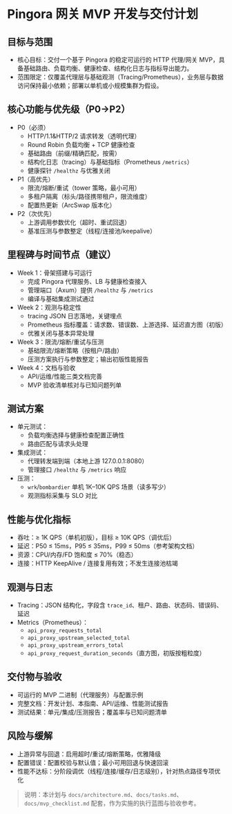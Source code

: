 # Pingora 网关 MVP 开发与交付计划

## 目标与范围
- 核心目标：交付一个基于 Pingora 的稳定可运行的 HTTP 代理/网关 MVP，具备基础路由、负载均衡、健康检查、结构化日志与指标导出能力。
- 范围限定：仅覆盖代理层与基础观测（Tracing/Prometheus），业务层与数据访问保持最小依赖；部署以单机或小规模集群为假设。

## 核心功能与优先级（P0→P2）
- P0（必须）
  - HTTP/1.1&HTTP/2 请求转发（透明代理）
  - Round Robin 负载均衡 + TCP 健康检查
  - 基础路由（前缀/精确匹配，按需）
  - 结构化日志（tracing）与基础指标（Prometheus `/metrics`）
  - 健康探针 `/healthz` 与优雅关闭
- P1（高优先）
  - 限流/熔断/重试（tower 策略，最小可用）
  - 多租户隔离（标头/路径携带租户，限流维度）
  - 配置热更新（ArcSwap 版本化）
- P2（次优先）
  - 上游调用参数优化（超时、重试回退）
  - 基准压测与参数整定（线程/连接池/keepalive）

## 里程碑与时间节点（建议）
- Week 1：骨架搭建与可运行
  - 完成 Pingora 代理服务、LB 与健康检查接入
  - 管理端口（Axum）提供 `/healthz` 与 `/metrics`
  - 编译与基础集成测试通过
- Week 2：观测与稳定性
  - tracing JSON 日志落地，关键埋点
  - Prometheus 指标覆盖：请求数、错误数、上游选择、延迟直方图（初版）
  - 优雅关闭与基本异常处理
- Week 3：限流/熔断/重试与压测
  - 基础限流/熔断策略（按租户/路由）
  - 压测方案执行与参数整定；输出初版性能报告
- Week 4：文档与验收
  - API/运维/性能三类文档完善
  - MVP 验收清单核对与已知问题列单

## 测试方案
- 单元测试：
  - 负载均衡选择与健康检查配置正确性
  - 路由匹配与请求头处理
- 集成测试：
  - 代理转发端到端（本地上游 127.0.0.1:8080）
  - 管理接口 `/healthz` 与 `/metrics` 响应
- 压测：
  - `wrk`/`bombardier` 单机 1K–10K QPS 场景（读多写少）
  - 观测指标采集与 SLO 对比

## 性能与优化指标
- 吞吐：≥ 1K QPS（单机初版），目标 ≥ 10K QPS（调优后）
- 延迟：P50 ≤ 15ms，P95 ≤ 35ms，P99 ≤ 50ms（参考架构文档）
- 资源：CPU/内存/FD 饱和度 ≤ 70%（稳态）
- 连接：HTTP KeepAlive / 连接复用有效；不发生连接池枯竭

## 观测与日志
- Tracing：JSON 结构化，字段含 `trace_id`、租户、路由、状态码、错误码、延迟
- Metrics（Prometheus）：
  - `api_proxy_requests_total`
  - `api_proxy_upstream_selected_total`
  - `api_proxy_upstream_errors_total`
  - `api_proxy_request_duration_seconds`（直方图，初版按粗粒度）

## 交付物与验收
- 可运行的 MVP 二进制（代理服务）与配置示例
- 完整文档：开发计划、本指南、API/运维、性能测试报告
- 测试结果：单元/集成/压测报告；覆盖率与已知问题清单

## 风险与缓解
- 上游异常与回退：启用超时/重试/熔断策略，优雅降级
- 配置错误：配置校验与默认值；最小可用回退与快速回滚
- 性能不达标：分阶段调优（线程/连接/缓存/日志级别），针对热点路径专项优化

> 说明：本计划与 `docs/architecture.md`、`docs/tasks.md`、`docs/mvp_checklist.md` 配套，作为实施的执行蓝图与验收参考。